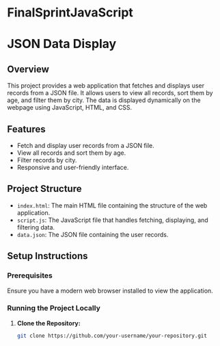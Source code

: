 # FinalSprintJavaScript
# JSON Data Display

## Overview

This project provides a web application that fetches and displays user records from a JSON file. It allows users to view all records, sort them by age, and filter them by city. The data is displayed dynamically on the webpage using JavaScript, HTML, and CSS.

## Features

- Fetch and display user records from a JSON file.
- View all records and sort them by age.
- Filter records by city.
- Responsive and user-friendly interface.

## Project Structure

- `index.html`: The main HTML file containing the structure of the web application.
- `script.js`: The JavaScript file that handles fetching, displaying, and filtering data.
- `data.json`: The JSON file containing the user records.

## Setup Instructions

### Prerequisites

Ensure you have a modern web browser installed to view the application.

### Running the Project Locally

1. **Clone the Repository:**

   ```bash
   git clone https://github.com/your-username/your-repository.git
